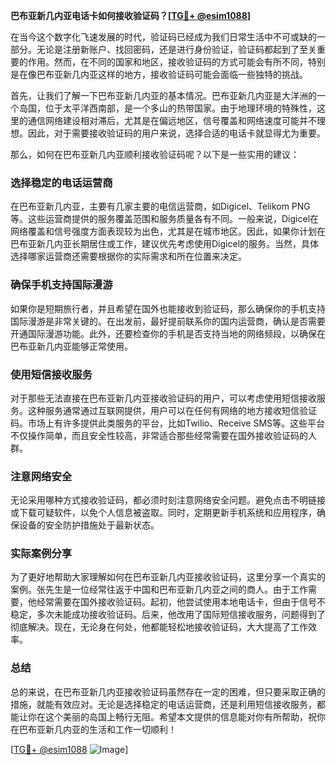 **巴布亚新几内亚电话卡如何接收验证码？[[TG💪+ @esim1088](https://t.me/s/esim1088)]**

在当今这个数字化飞速发展的时代，验证码已经成为我们日常生活中不可或缺的一部分。无论是注册新账户、找回密码，还是进行身份验证，验证码都起到了至关重要的作用。然而，在不同的国家和地区，接收验证码的方式可能会有所不同，特别是在像巴布亚新几内亚这样的地方，接收验证码可能会面临一些独特的挑战。

首先，让我们了解一下巴布亚新几内亚的基本情况。巴布亚新几内亚是大洋洲的一个岛国，位于太平洋西南部，是一个多山的热带国家。由于地理环境的特殊性，这里的通信网络建设相对滞后，尤其是在偏远地区，信号覆盖和网络速度可能并不理想。因此，对于需要接收验证码的用户来说，选择合适的电话卡就显得尤为重要。

那么，如何在巴布亚新几内亚顺利接收验证码呢？以下是一些实用的建议：

### 选择稳定的电话运营商

在巴布亚新几内亚，主要有几家主要的电信运营商，如Digicel、Telikom PNG等。这些运营商提供的服务覆盖范围和服务质量各有不同。一般来说，Digicel在网络覆盖和信号强度方面表现较为出色，尤其是在城市地区。因此，如果你计划在巴布亚新几内亚长期居住或工作，建议优先考虑使用Digicel的服务。当然，具体选择哪家运营商还需要根据你的实际需求和所在位置来决定。

### 确保手机支持国际漫游

如果你是短期旅行者，并且希望在国外也能接收到验证码，那么确保你的手机支持国际漫游是非常关键的。在出发前，最好提前联系你的国内运营商，确认是否需要开通国际漫游功能。此外，还要检查你的手机是否支持当地的网络频段，以确保在巴布亚新几内亚能够正常使用。

### 使用短信接收服务

对于那些无法直接在巴布亚新几内亚接收验证码的用户，可以考虑使用短信接收服务。这种服务通常通过互联网提供，用户可以在任何有网络的地方接收短信验证码。市场上有许多提供此类服务的平台，比如Twilio、Receive SMS等。这些平台不仅操作简单，而且安全性较高，非常适合那些经常需要在国外接收验证码的人群。

### 注意网络安全

无论采用哪种方式接收验证码，都必须时刻注意网络安全问题。避免点击不明链接或下载可疑软件，以免个人信息被盗取。同时，定期更新手机系统和应用程序，确保设备的安全防护措施处于最新状态。

### 实际案例分享

为了更好地帮助大家理解如何在巴布亚新几内亚接收验证码，这里分享一个真实的案例。张先生是一位经常往返于中国和巴布亚新几内亚之间的商人。由于工作需要，他经常需要在国外接收验证码。起初，他尝试使用本地电话卡，但由于信号不稳定，多次未能成功接收验证码。后来，他改用了国际短信接收服务，问题得到了彻底解决。现在，无论身在何处，他都能轻松地接收验证码，大大提高了工作效率。

### 总结

总的来说，在巴布亚新几内亚接收验证码虽然存在一定的困难，但只要采取正确的措施，就能有效应对。无论是选择稳定的电话运营商，还是利用短信接收服务，都能让你在这个美丽的岛国上畅行无阻。希望本文提供的信息能对你有所帮助，祝你在巴布亚新几内亚的生活和工作一切顺利！

[[TG💪+ @esim1088](https://t.me/s/esim1088) ![Image](https://i.postimg.cc/4NQfJmqS/Snipaste-2025-05-13-00-14-12.png)]